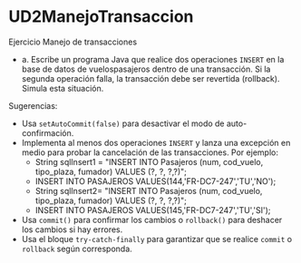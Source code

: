 # UD2ManejoTransaccion
Ejercicio Manejo de transacciones 
* a.	Escribe un programa Java que realice dos operaciones `INSERT` en la base de datos de vuelospasajeros dentro de una transacción. Si la segunda operación falla, la transacción debe ser revertida (rollback). Simula esta situación.

Sugerencias:
 *	Usa `setAutoCommit(false)` para desactivar el modo de auto-confirmación.
 *	Implementa al menos dos operaciones `INSERT` y lanza una excepción en medio para probar la cancelación de las transacciones. Por ejemplo:
    -	String sqlInsert1 = "INSERT INTO Pasajeros (num, cod_vuelo, tipo_plaza, fumador) VALUES (?, ?, ?,?)";
    -	INSERT INTO PASAJEROS VALUES(144,'FR-DC7-247','TU','NO');
    -	String sqlInsert2= "INSERT INTO Pasajeros (num, cod_vuelo, tipo_plaza, fumador) VALUES (?, ?, ?,?)";
    -	INSERT INTO PASAJEROS VALUES(145,'FR-DC7-247','TU','SI');
 *  Usa `commit()` para confirmar los cambios o `rollback()` para deshacer los cambios si hay errores.
 *  Usa el bloque `try-catch-finally` para garantizar que se realice `commit` o `rollback` según corresponda.
